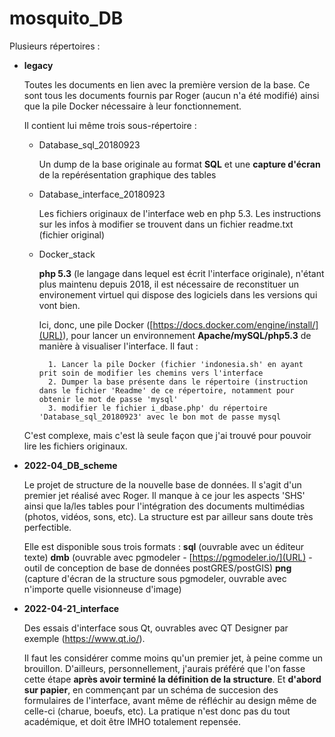 # mosquito_DB

Plusieurs répertoires :

*  **legacy**

    Toutes les documents en lien avec la première version de la base. Ce sont tous les documents fournis par Roger (aucun n'a été modifié) ainsi que la pile Docker nécessaire à leur fonctionnement.

    Il contient lui même trois sous-répertoire :

    * Database_sql_20180923

        Un dump de la base originale au format **SQL** et une **capture d'écran** de la repérésentation graphique des tables

    * Database_interface_20180923

        Les fichiers originaux de l'interface web en php 5.3. Les instructions sur les infos à modifier se trouvent dans un fichier readme.txt (fichier original)


    * Docker_stack

        **php 5.3** (le langage dans lequel est écrit l'interface originale), n'étant plus maintenu depuis 2018, il est nécessaire de reconstituer un environement virtuel  qui dispose des logiciels dans les versions qui vont bien.

        Ici, donc, une pile Docker ([https://docs.docker.com/engine/install/](URL)), pour lancer un environnement **Apache/mySQL/php5.3** de manière à visualiser l'interface. 
        Il faut :

            1. Lancer la pile Docker (fichier 'indonesia.sh' en ayant prit soin de modifier les chemins vers l'interface
            2. Dumper la base présente dans le répertoire (instruction dans le fichier 'Readme' de ce répertoire, notamment pour obtenir le mot de passe 'mysql'
            3. modifier le fichier i_dbase.php' du répertoire 'Database_sql_20180923' avec le bon mot de passe mysql
            
    C'est complexe, mais c'est là seule façon que j'ai trouvé pour pouvoir lire les fichiers originaux.

* **2022-04_DB_scheme**

    Le projet de structure de la nouvelle base de données. Il s'agit d'un premier jet réalisé avec Roger. Il manque à ce jour les aspects 'SHS' ainsi que la/les tables pour l'intégration des documents multimédias (photos, vidéos, sons, etc). La structure est par ailleur sans doute très perfectible. 

    Elle est disponible sous trois formats : **sql** (ouvrable avec un éditeur texte) **dmb** (ouvrable avec pgmodeler - [https://pgmodeler.io/](URL) - outil de conception de base de données postGRES/postGIS) **png** (capture d'écran de la structure sous pgmodeler, ouvrable avec n'importe quelle visionneuse d'image)

* **2022-04-21_interface**

    Des essais d'interface sous Qt, ouvrables avec QT Designer par exemple (https://www.qt.io/). 

    Il faut les considérer comme moins qu'un premier jet, à peine comme un brouillon. D'ailleurs, personnellement, j'aurais préféré que l'on fasse cette étape **après avoir terminé la définition de la structure**. Et **d'abord sur papier**, en commençant par un schéma de succesion des formulaires de l'interface, avant même de réfléchir au design même de celle-ci (charue, boeufs, etc). La pratique n'est donc pas du tout académique, et doit être IMHO totalement repensée. 